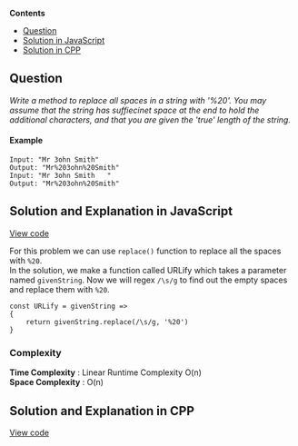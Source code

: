 **Contents**

- [Question](#question)
- [Solution in JavaScript](#solution-and-explanation-in-javascript)
- [Solution in CPP](#solution-and-explanation-in-cpp)

## Question

*Write a method to replace all spaces in a string with '%20'. You may assume that the string has suffiecinet space at the end to hold the additional characters, and that you are given the 'true' length of the string.*

#### Example
```
Input: "Mr 3ohn Smith"
Output: "Mr%203ohn%20Smith"
Input: "Mr 3ohn Smith   "
Output: "Mr%203ohn%20Smith"
```

## Solution and Explanation in JavaScript

[View code](/Array%20and%20Strings/Array/URLify/URLify.js)

For this problem we can use `replace()` function to replace all the spaces with `%20`. <br>
In the solution, we make a function called URLify which takes a parameter named `givenString`. Now we will regex `/\s/g` to find out the empty spaces and replace them with `%20`. 

```
const URLify = givenString => 
{
    return givenString.replace(/\s/g, '%20')
}
```

### Complexity

**Time Complexity** : Linear Runtime Complexity O(n) <br>
**Space Complexity** : O(n)

## Solution and Explanation in CPP

[View code](/Array%20and%20Strings/Array/URLify/URLify01.cpp)
